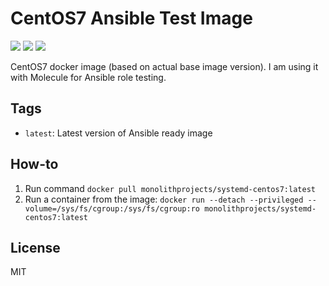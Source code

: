 # CentOS7 Ansible Test Image

<img src="https://img.shields.io/docker/automated/monolitpprojects/docker-systemd-centos7?logo=docker&logoColor=white"/> <img src="https://img.shields.io/docker/pulls/monolithprojects/docker-systemd-centos7?logo=docker&logoColor=white"/>
<a href="https://github.com/MonolithProjects/docker-systemd-centos7/actions"><img src="https://github.com/MonolithProjects/docker-systemd-centos7/workflows/Build%20and%20Push/badge.svg?branch=master"/></a>

CentOS7 docker image (based on actual base image version). I am using it with Molecule for Ansible role testing.

## Tags

  - `latest`: Latest version of Ansible ready image


## How-to

  1. Run command `docker pull monolithprojects/systemd-centos7:latest`  
  2. Run a container from the image: `docker run --detach --privileged --volume=/sys/fs/cgroup:/sys/fs/cgroup:ro monolithprojects/systemd-centos7:latest`  

## License

MIT
